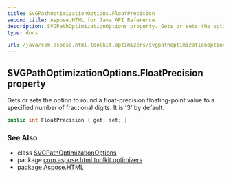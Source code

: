 ```yaml
---
title: SVGPathOptimizationOptions.FloatPrecision
second_title: Aspose.HTML for Java API Reference
description: SVGPathOptimizationOptions property. Gets or sets the option to round a float-precision floating-point value to a specified number of fractional digits. It is 3 by default
type: docs

url: /java/com.aspose.html.toolkit.optimizers/svgpathoptimizationoptions/floatprecision/
---
```

## SVGPathOptimizationOptions.FloatPrecision property

Gets or sets the option to round a float-precision floating-point value to a specified number of fractional digits. It is '3' by default.

```java
public int FloatPrecision { get; set; }
```

### See Also

* class [SVGPathOptimizationOptions](../)
* package [com.aspose.html.toolkit.optimizers](../../../com.aspose.html.toolkit.optimizers/)
* package [Aspose.HTML](../../../)
